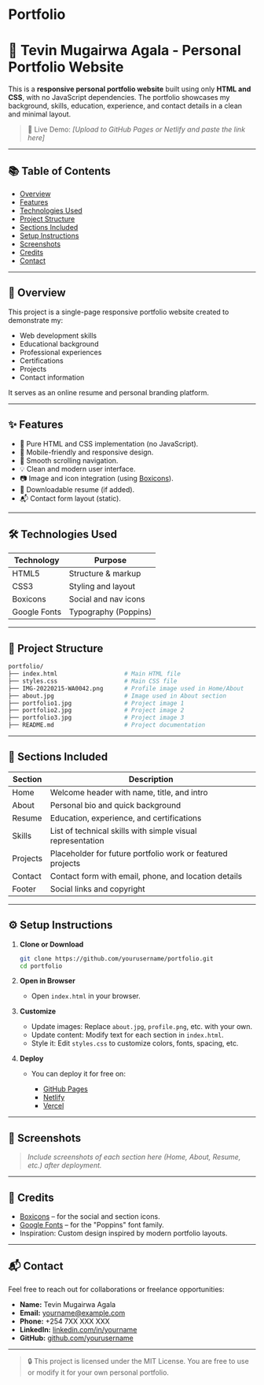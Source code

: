 # Portfolio

# 💼 Tevin Mugairwa Agala - Personal Portfolio Website

This is a **responsive personal portfolio website** built using only **HTML and CSS**, with no JavaScript dependencies. The portfolio showcases my background, skills, education, experience, and contact details in a clean and minimal layout.

> 📌 Live Demo: _[Upload to GitHub Pages or Netlify and paste the link here]_

---

## 📚 Table of Contents

- [Overview](#overview)
- [Features](#features)
- [Technologies Used](#technologies-used)
- [Project Structure](#project-structure)
- [Sections Included](#sections-included)
- [Setup Instructions](#setup-instructions)
- [Screenshots](#screenshots)
- [Credits](#credits)
- [Contact](#contact)

---

## 🧾 Overview

This project is a single-page responsive portfolio website created to demonstrate my:

- Web development skills
- Educational background
- Professional experiences
- Certifications
- Projects
- Contact information

It serves as an online resume and personal branding platform.

---

## ✨ Features

- 📌 Pure HTML and CSS implementation (no JavaScript).
- 📱 Mobile-friendly and responsive design.
- 🔗 Smooth scrolling navigation.
- 💡 Clean and modern user interface.
- 📷 Image and icon integration (using [Boxicons](https://boxicons.com/)).
- 📄 Downloadable resume (if added).
- 📬 Contact form layout (static).

---

## 🛠 Technologies Used

| Technology | Purpose                    |
|------------|----------------------------|
| HTML5      | Structure & markup         |
| CSS3       | Styling and layout         |
| Boxicons   | Social and nav icons       |
| Google Fonts | Typography (Poppins)     |

---

## 📁 Project Structure

```bash
portfolio/
├── index.html                   # Main HTML file
├── styles.css                   # Main CSS file
├── IMG-20220215-WA0042.png      # Profile image used in Home/About
├── about.jpg                    # Image used in About section
├── portfolio1.jpg               # Project image 1
├── portfolio2.jpg               # Project image 2
├── portfolio3.jpg               # Project image 3
├── README.md                    # Project documentation

````

---

## 📌 Sections Included

| Section  | Description                                                |
| -------- | ---------------------------------------------------------- |
| Home     | Welcome header with name, title, and intro                 |
| About    | Personal bio and quick background                          |
| Resume   | Education, experience, and certifications                  |
| Skills   | List of technical skills with simple visual representation |
| Projects | Placeholder for future portfolio work or featured projects |
| Contact  | Contact form with email, phone, and location details       |
| Footer   | Social links and copyright                                 |

---

## ⚙️ Setup Instructions

1. **Clone or Download**

   ```bash
   git clone https://github.com/yourusername/portfolio.git
   cd portfolio
   ```

2. **Open in Browser**

   * Open `index.html` in your browser.

3. **Customize**

   * Update images: Replace `about.jpg`, `profile.png`, etc. with your own.
   * Update content: Modify text for each section in `index.html`.
   * Style it: Edit `styles.css` to customize colors, fonts, spacing, etc.

4. **Deploy**

   * You can deploy it for free on:

     * [GitHub Pages](https://pages.github.com/)
     * [Netlify](https://www.netlify.com/)
     * [Vercel](https://vercel.com/)

---

## 📸 Screenshots

> *Include screenshots of each section here (Home, About, Resume, etc.) after deployment.*


---

## 🙌 Credits

* [Boxicons](https://boxicons.com/) – for the social and section icons.
* [Google Fonts](https://fonts.google.com/) – for the "Poppins" font family.
* Inspiration: Custom design inspired by modern portfolio layouts.

---

## 📬 Contact

Feel free to reach out for collaborations or freelance opportunities:

* **Name:** Tevin Mugairwa Agala
* **Email:** [yourname@example.com](mailto:yourname@example.com)
* **Phone:** +254 7XX XXX XXX
* **LinkedIn:** [linkedin.com/in/yourname](#)
* **GitHub:** [github.com/yourusername](#)

---

> 🔒 This project is licensed under the MIT License. You are free to use or modify it for your own personal portfolio.


